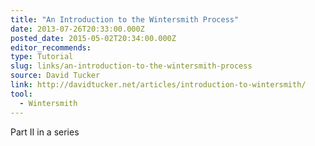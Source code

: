```yaml
---
title: "An Introduction to the Wintersmith Process"
date: 2013-07-26T20:33:00.000Z
posted_date: 2015-05-02T20:34:00.000Z
editor_recommends:
type: Tutorial
slug: links/an-introduction-to-the-wintersmith-process
source: David Tucker
link: http://davidtucker.net/articles/introduction-to-wintersmith/
tool:
  - Wintersmith
---
```

Part II in a series



